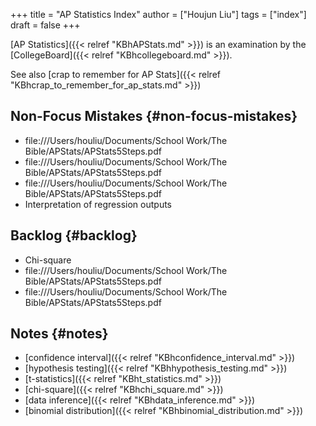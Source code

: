 +++
title = "AP Statistics Index"
author = ["Houjun Liu"]
tags = ["index"]
draft = false
+++

[AP Statistics]({{< relref "KBhAPStats.md" >}}) is an examination by the [CollegeBoard]({{< relref "KBhcollegeboard.md" >}}).

See also [crap to remember for AP Stats]({{< relref "KBhcrap_to_remember_for_ap_stats.md" >}})


## Non-Focus Mistakes {#non-focus-mistakes}

-   file:///Users/houliu/Documents/School Work/The Bible/APStats/APStats5Steps.pdf
-   file:///Users/houliu/Documents/School Work/The Bible/APStats/APStats5Steps.pdf
-   file:///Users/houliu/Documents/School Work/The Bible/APStats/APStats5Steps.pdf
-   Interpretation of regression outputs


## Backlog {#backlog}

-   Chi-square
-   file:///Users/houliu/Documents/School Work/The Bible/APStats/APStats5Steps.pdf
-   file:///Users/houliu/Documents/School Work/The Bible/APStats/APStats5Steps.pdf


## Notes {#notes}

-   [confidence interval]({{< relref "KBhconfidence_interval.md" >}})
-   [hypothesis testing]({{< relref "KBhhypothesis_testing.md" >}})
-   [t-statistics]({{< relref "KBht_statistics.md" >}})
-   [chi-square]({{< relref "KBhchi_square.md" >}})
-   [data inference]({{< relref "KBhdata_inference.md" >}})
-   [binomial distribution]({{< relref "KBhbinomial_distribution.md" >}})